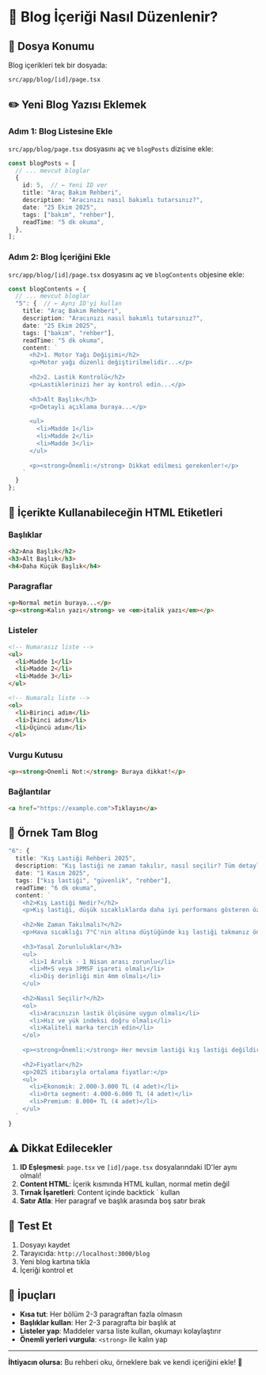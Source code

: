 # 📝 Blog İçeriği Nasıl Düzenlenir?

## 📍 Dosya Konumu

Blog içerikleri tek bir dosyada:
```
src/app/blog/[id]/page.tsx
```

## ✏️ Yeni Blog Yazısı Eklemek

### Adım 1: Blog Listesine Ekle
`src/app/blog/page.tsx` dosyasını aç ve `blogPosts` dizisine ekle:

```typescript
const blogPosts = [
  // ... mevcut bloglar
  {
    id: 5,  // ← Yeni ID ver
    title: "Araç Bakım Rehberi",
    description: "Aracınızı nasıl bakımlı tutarsınız?",
    date: "25 Ekim 2025",
    tags: ["bakım", "rehber"],
    readTime: "5 dk okuma",
  },
];
```

### Adım 2: Blog İçeriğini Ekle
`src/app/blog/[id]/page.tsx` dosyasını aç ve `blogContents` objesine ekle:

```typescript
const blogContents = {
  // ... mevcut bloglar
  "5": {  // ← Aynı ID'yi kullan
    title: "Araç Bakım Rehberi",
    description: "Aracınızı nasıl bakımlı tutarsınız?",
    date: "25 Ekim 2025",
    tags: ["bakım", "rehber"],
    readTime: "5 dk okuma",
    content: `
      <h2>1. Motor Yağı Değişimi</h2>
      <p>Motor yağı düzenli değiştirilmelidir...</p>
      
      <h2>2. Lastik Kontrolü</h2>
      <p>Lastiklerinizi her ay kontrol edin...</p>
      
      <h3>Alt Başlık</h3>
      <p>Detaylı açıklama buraya...</p>
      
      <ul>
        <li>Madde 1</li>
        <li>Madde 2</li>
        <li>Madde 3</li>
      </ul>
      
      <p><strong>Önemli:</strong> Dikkat edilmesi gerekenler!</p>
    `
  }
};
```

## 🎨 İçerikte Kullanabileceğin HTML Etiketleri

### Başlıklar
```html
<h2>Ana Başlık</h2>
<h3>Alt Başlık</h3>
<h4>Daha Küçük Başlık</h4>
```

### Paragraflar
```html
<p>Normal metin buraya...</p>
<p><strong>Kalın yazı</strong> ve <em>italik yazı</em></p>
```

### Listeler
```html
<!-- Numarasız liste -->
<ul>
  <li>Madde 1</li>
  <li>Madde 2</li>
  <li>Madde 3</li>
</ul>

<!-- Numaralı liste -->
<ol>
  <li>Birinci adım</li>
  <li>İkinci adım</li>
  <li>Üçüncü adım</li>
</ol>
```

### Vurgu Kutusu
```html
<p><strong>Önemli Not:</strong> Buraya dikkat!</p>
```

### Bağlantılar
```html
<a href="https://example.com">Tıklayın</a>
```

## 📝 Örnek Tam Blog

```typescript
"6": {
  title: "Kış Lastiği Rehberi 2025",
  description: "Kış lastiği ne zaman takılır, nasıl seçilir? Tüm detaylar burada.",
  date: "1 Kasım 2025",
  tags: ["kış lastiği", "güvenlik", "rehber"],
  readTime: "6 dk okuma",
  content: `
    <h2>Kış Lastiği Nedir?</h2>
    <p>Kış lastiği, düşük sıcaklıklarda daha iyi performans gösteren özel lastiklerdir.</p>
    
    <h2>Ne Zaman Takılmalı?</h2>
    <p>Hava sıcaklığı 7°C'nin altına düştüğünde kış lastiği takmanız önerilir.</p>
    
    <h3>Yasal Zorunluluklar</h3>
    <ul>
      <li>1 Aralık - 1 Nisan arası zorunlu</li>
      <li>M+S veya 3PMSF işareti olmalı</li>
      <li>Diş derinliği min 4mm olmalı</li>
    </ul>
    
    <h2>Nasıl Seçilir?</h2>
    <ol>
      <li>Aracınızın lastik ölçüsüne uygun olmalı</li>
      <li>Hız ve yük indeksi doğru olmalı</li>
      <li>Kaliteli marka tercih edin</li>
    </ol>
    
    <p><strong>Önemli:</strong> Her mevsim lastiği kış lastiği değildir!</p>
    
    <h2>Fiyatlar</h2>
    <p>2025 itibarıyla ortalama fiyatlar:</p>
    <ul>
      <li>Ekonomik: 2.000-3.000 TL (4 adet)</li>
      <li>Orta segment: 4.000-6.000 TL (4 adet)</li>
      <li>Premium: 8.000+ TL (4 adet)</li>
    </ul>
  `
}
```

## ⚠️ Dikkat Edilecekler

1. **ID Eşleşmesi**: `page.tsx` ve `[id]/page.tsx` dosyalarındaki ID'ler aynı olmalı!
2. **Content HTML**: İçerik kısmında HTML kullan, normal metin değil
3. **Tırnak İşaretleri**: Content içinde backtick \` kullan
4. **Satır Atla**: Her paragraf ve başlık arasında boş satır bırak

## 🧪 Test Et

1. Dosyayı kaydet
2. Tarayıcıda: `http://localhost:3000/blog`
3. Yeni blog kartına tıkla
4. İçeriği kontrol et

## 🎯 İpuçları

- **Kısa tut**: Her bölüm 2-3 paragraftan fazla olmasın
- **Başlıklar kullan**: Her 2-3 paragrafta bir başlık at
- **Listeler yap**: Maddeler varsa liste kullan, okumayı kolaylaştırır
- **Önemli yerleri vurgula**: `<strong>` ile kalın yap

---

**İhtiyacın olursa:** Bu rehberi oku, örneklere bak ve kendi içeriğini ekle! 🚗


